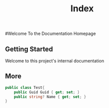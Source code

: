 ﻿---
title: Index
---
#Welcome To the Documentation Homepage

## Getting Started
Welcome to this project's internal documentation 

## More

```cs
public class Test{
	public Guid Guid { get; set; }
	public string? Name { get; set; }	
}
```
